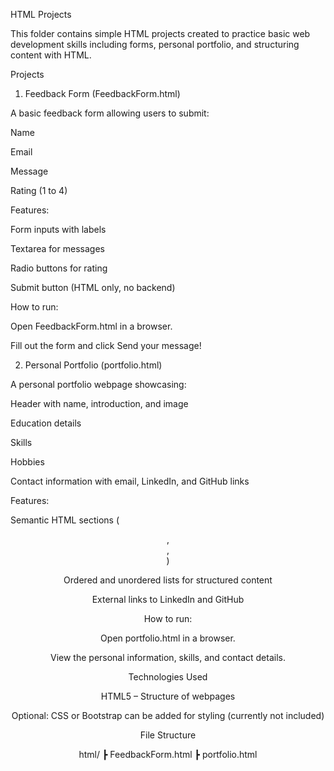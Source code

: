 HTML Projects

This folder contains simple HTML projects created to practice basic web development skills including forms, personal portfolio, and structuring content with HTML.

Projects
1. Feedback Form (FeedbackForm.html)

A basic feedback form allowing users to submit:

Name

Email

Message

Rating (1 to 4)

Features:

Form inputs with labels

Textarea for messages

Radio buttons for rating

Submit button (HTML only, no backend)

How to run:

Open FeedbackForm.html in a browser.

Fill out the form and click Send your message!

2. Personal Portfolio (portfolio.html)

A personal portfolio webpage showcasing:

Header with name, introduction, and image

Education details

Skills

Hobbies

Contact information with email, LinkedIn, and GitHub links

Features:

Semantic HTML sections (<header>, <section>, <footer>)

Ordered and unordered lists for structured content

External links to LinkedIn and GitHub

How to run:

Open portfolio.html in a browser.

View the personal information, skills, and contact details.

Technologies Used

HTML5 – Structure of webpages

Optional: CSS or Bootstrap can be added for styling (currently not included)

File Structure

html/
 ┣ FeedbackForm.html
 ┣ portfolio.html